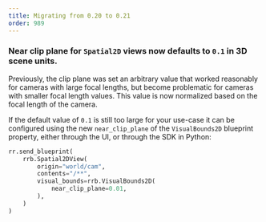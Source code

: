 ```yaml
---
title: Migrating from 0.20 to 0.21
order: 989
---
```


### Near clip plane for `Spatial2D` views now defaults to `0.1` in 3D scene units.

Previously, the clip plane was set an arbitrary value that worked reasonably for
cameras with large focal lengths, but become problematic for cameras with smaller
focal length values. This value is now normalized based on the focal length of
the camera.

If the default value of `0.1` is still too large for your use-case it can be configured
using the new `near_clip_plane` of the `VisualBounds2D` blueprint property, either
through the UI, or through the SDK in Python:
```python
rr.send_blueprint(
    rrb.Spatial2DView(
        origin="world/cam",
        contents="/**",
        visual_bounds=rrb.VisualBounds2D(
            near_clip_plane=0.01,
        ),
    )
)
```

